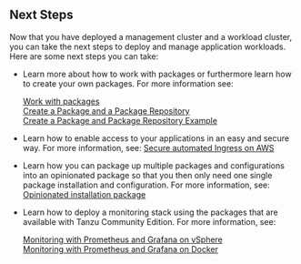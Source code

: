 ## Next Steps

Now that you have deployed a management cluster and a workload cluster, you can take the next steps to deploy and manage application workloads. Here are some next steps you can take:

* Learn more about how to work with packages or furthermore learn how to create your own packages. For more information see:  

    [Work with packages](../package-management)  
    [Create a Package and a Package Repository](../package-creation-step-by-step)  
    [Create a Package and Package Repository Example ](../packages-create-example)

* Learn how to enable access to your applications in an easy and secure way. For more information, see:
[Secure automated Ingress on AWS](../solutions-secure-ingress)

* Learn how you can package up multiple packages and configurations into an opinionated package so that you then only need one single package installation and configuration. For more information, see:
[Opinionated installation package](../solutions-opinionated-install-package)

* Learn how to deploy a monitoring stack using the packages that are available with Tanzu Community Edition. For more information, see:  

    [Monitoring with Prometheus and Grafana on vSphere](../vsphere-monitoring-stack)  
    [Monitoring with Prometheus and Grafana on Docker](../docker-monitoring-stack)
